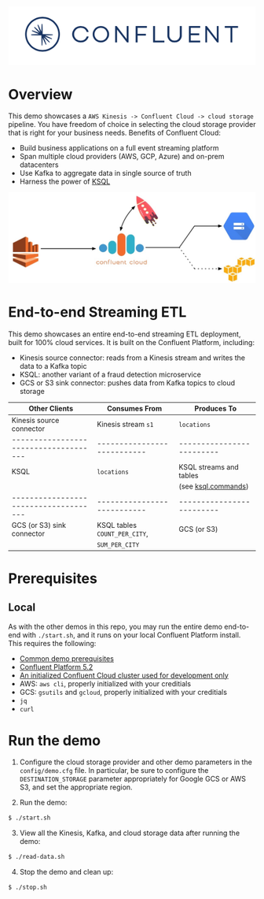 ![image](../images/confluent-logo-300-2.png)

# Overview

This demo showcases a `AWS Kinesis -> Confluent Cloud -> cloud storage` pipeline.
You have freedom of choice in selecting the cloud storage provider that is right for your business needs.
Benefits of Confluent Cloud:

* Build business applications on a full event streaming platform
* Span multiple cloud providers (AWS, GCP, Azure) and on-prem datacenters
* Use Kafka to aggregate data in single source of truth
* Harness the power of [KSQL](https://www.confluent.io/product/ksql/)

![image](images/topology.jpg)

# End-to-end Streaming ETL

This demo showcases an entire end-to-end streaming ETL deployment, built for 100% cloud services.
It is built on the Confluent Platform, including:

* Kinesis source connector: reads from a Kinesis stream and writes the data to a Kafka topic
* KSQL: another variant of a fraud detection microservice
* GCS or S3 sink connector: pushes data from Kafka topics to cloud storage

| Other Clients                       | Consumes From             | Produces To             |
|-------------------------------------|---------------------------|-------------------------|
| Kinesis source connector            | Kinesis stream `s1`       | `locations`             |
|-------------------------------------|---------------------------|-------------------------|
| KSQL                                | `locations`               | KSQL streams and tables |
|                                     |                           | (see [ksql.commands](ksql.commands)) |
|-------------------------------------|---------------------------|-------------------------|
| GCS (or S3) sink connector          | KSQL tables `COUNT_PER_CITY`, | GCS (or S3)         |
|                                     | `SUM_PER_CITY`            |                         |



# Prerequisites

## Local

As with the other demos in this repo, you may run the entire demo end-to-end with `./start.sh`, and it runs on your local Confluent Platform install.  This requires the following:

* [Common demo prerequisites](https://github.com/confluentinc/examples#prerequisites)
* [Confluent Platform 5.2](https://www.confluent.io/download/)
* [An initialized Confluent Cloud cluster used for development only](https://confluent.cloud)
* AWS: `aws cli`, properly initialized with your creditials
* GCS: `gsutils` and `gcloud`, properly initialized with your creditials
* `jq`
* `curl`


# Run the demo

1. Configure the cloud storage provider and other demo parameters in the `config/demo.cfg` file. In particular, be sure to configure the `DESTINATION_STORAGE` parameter appropriately for Google GCS or AWS S3, and set the appropriate region.

2. Run the demo:

```bash
$ ./start.sh
```

3. View all the Kinesis, Kafka, and cloud storage data after running the demo:

```bash
$ ./read-data.sh
```

4. Stop the demo and clean up:

```bash
$ ./stop.sh
```
